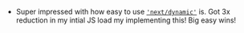 ---
---

- Super impressed with how easy to use [`'next/dynamic'`](https://nextjs.org/docs/advanced-features/dynamic-import) is. Got 3x reduction in my intial JS load my implementing this! Big easy wins!
